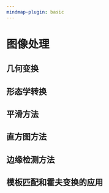 ```yaml
---
mindmap-plugin: basic
---
```

# 图像处理

## 几何变换

## 形态学转换

## 平滑方法

## 直方图方法

## 边缘检测方法

## 模板匹配和霍夫变换的应用